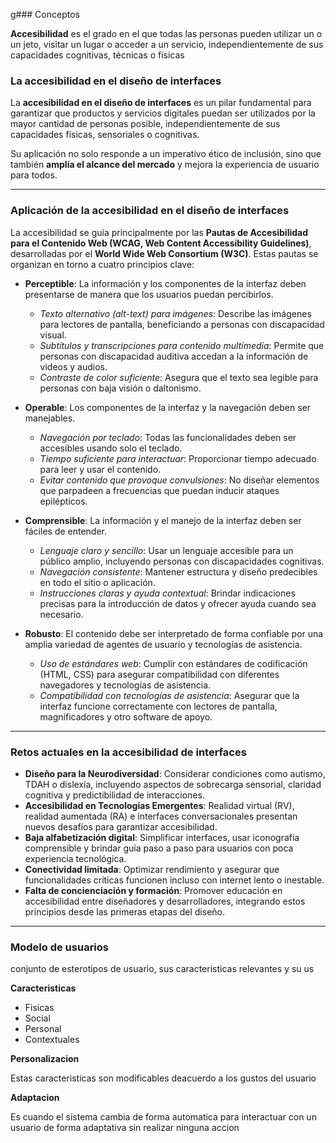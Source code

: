 g### Conceptos

**Accesibilidad** es el grado en el que todas las personas pueden utilizar un o un
jeto, visitar un lugar o acceder a un servicio, independientemente de sus capacidades cognitivas, técnicas o físicas 


### La accesibilidad en el diseño de interfaces

La **accesibilidad en el diseño de interfaces** es un pilar fundamental para garantizar que productos y servicios digitales puedan ser utilizados por la mayor cantidad de personas posible, independientemente de sus capacidades físicas, sensoriales o cognitivas.  

Su aplicación no solo responde a un imperativo ético de inclusión, sino que también **amplía el alcance del mercado** y mejora la experiencia de usuario para todos.

---

### Aplicación de la accesibilidad en el diseño de interfaces

La accesibilidad se guía principalmente por las **Pautas de Accesibilidad para el Contenido Web (WCAG, Web Content Accessibility Guidelines)**, desarrolladas por el **World Wide Web Consortium (W3C)**. Estas pautas se organizan en torno a cuatro principios clave:

- **Perceptible**: La información y los componentes de la interfaz deben presentarse de manera que los usuarios puedan percibirlos.  
  - *Texto alternativo (alt-text) para imágenes*: Describe las imágenes para lectores de pantalla, beneficiando a personas con discapacidad visual.  
  - *Subtítulos y transcripciones para contenido multimedia*: Permite que personas con discapacidad auditiva accedan a la información de videos y audios.  
  - *Contraste de color suficiente*: Asegura que el texto sea legible para personas con baja visión o daltonismo.

- **Operable**: Los componentes de la interfaz y la navegación deben ser manejables.  
  - *Navegación por teclado*: Todas las funcionalidades deben ser accesibles usando solo el teclado.  
  - *Tiempo suficiente para interactuar*: Proporcionar tiempo adecuado para leer y usar el contenido.  
  - *Evitar contenido que provoque convulsiones*: No diseñar elementos que parpadeen a frecuencias que puedan inducir ataques epilépticos.

- **Comprensible**: La información y el manejo de la interfaz deben ser fáciles de entender.  
  - *Lenguaje claro y sencillo*: Usar un lenguaje accesible para un público amplio, incluyendo personas con discapacidades cognitivas.  
  - *Navegación consistente*: Mantener estructura y diseño predecibles en todo el sitio o aplicación.  
  - *Instrucciones claras y ayuda contextual*: Brindar indicaciones precisas para la introducción de datos y ofrecer ayuda cuando sea necesario.

- **Robusto**: El contenido debe ser interpretado de forma confiable por una amplia variedad de agentes de usuario y tecnologías de asistencia.  
  - *Uso de estándares web*: Cumplir con estándares de codificación (HTML, CSS) para asegurar compatibilidad con diferentes navegadores y tecnologías de asistencia.  
  - *Compatibilidad con tecnologías de asistencia*: Asegurar que la interfaz funcione correctamente con lectores de pantalla, magnificadores y otro software de apoyo.

---

### Retos actuales en la accesibilidad de interfaces

- **Diseño para la Neurodiversidad**: Considerar condiciones como autismo, TDAH o dislexia, incluyendo aspectos de sobrecarga sensorial, claridad cognitiva y predictibilidad de interacciones.  
- **Accesibilidad en Tecnologías Emergentes**: Realidad virtual (RV), realidad aumentada (RA) e interfaces conversacionales presentan nuevos desafíos para garantizar accesibilidad.  
- **Baja alfabetización digital**: Simplificar interfaces, usar iconografía comprensible y brindar guía paso a paso para usuarios con poca experiencia tecnológica.  
- **Conectividad limitada**: Optimizar rendimiento y asegurar que funcionalidades críticas funcionen incluso con internet lento o inestable.  
- **Falta de concienciación y formación**: Promover educación en accesibilidad entre diseñadores y desarrolladores, integrando estos principios desde las primeras etapas del diseño.

---


### Modelo de usuarios

conjunto de esterotipos de usuario, sus caracteristicas relevantes y su us

**Caracteristicas**

- Fisicas
- Social
- Personal
- Contextuales


**Personalizacion** 

Estas caracteristicas son modificables deacuerdo a los gustos del usuario

**Adaptacion** 

Es cuando el sistema cambia de forma automatica para interactuar con un usuario de forma adaptativa sin realizar ninguna accion 